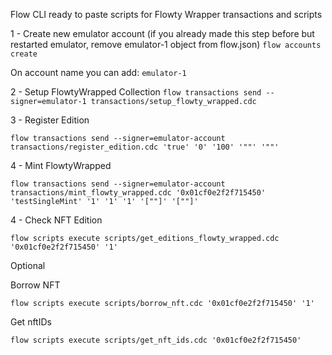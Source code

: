 Flow CLI ready to paste scripts for Flowty Wrapper transactions and scripts

1 - Create new emulator account
(if you already made this step before but restarted emulator, remove emulator-1 object from flow.json)
`flow accounts create`

On account name you can add: `emulator-1`

2 - Setup FlowtyWrapped Collection
`flow transactions send --signer=emulator-1 transactions/setup_flowty_wrapped.cdc`

3 - Register Edition

`flow transactions send --signer=emulator-account transactions/register_edition.cdc 'true' '0' '100' '""' '""'`

4 - Mint FlowtyWrapped

`flow transactions send --signer=emulator-account transactions/mint_flowty_wrapped.cdc '0x01cf0e2f2f715450' 'testSingleMint' '1' '1' '1' '[""]' '[""]'`

4 - Check NFT Edition

`flow scripts execute scripts/get_editions_flowty_wrapped.cdc '0x01cf0e2f2f715450' '1'`

Optional

Borrow NFT

`flow scripts execute scripts/borrow_nft.cdc '0x01cf0e2f2f715450' '1'`

Get nftIDs

`flow scripts execute scripts/get_nft_ids.cdc '0x01cf0e2f2f715450'`
